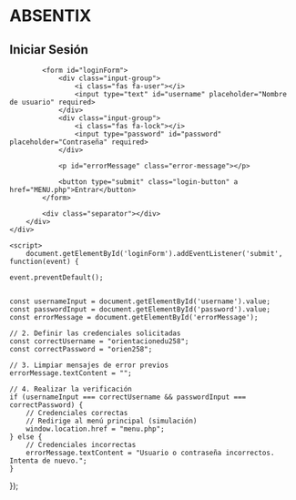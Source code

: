 <!DOCTYPE html>
<html lang="es">
<head>
    <meta charset="UTF-8">
    <meta name="viewport" content="width=device-width, initial-scale=1.0">
    <title>Login - ABSENTIX</title>
    <style>
    @import url('https://fonts.googleapis.com/css2?family=Alan+Sans:wght@300..900&family=Playwrite+US+Modern:wght@100..400&display=swap');

body {
    margin: 0;
    font-family: "Playwrite US Modern", cursive; 
    background: linear-gradient(to top, #1c1e26, #263248); 
    background-image: url('https://i.pinimg.com/1200x/04/55/40/0455409798297344219f2332ece43b8d.jpg');
    background-size: cover;
    background-position: center;
    height: 100vh;
    display: flex;
    flex-direction: column;
}

.navbar { 
    display: flex;
    justify-content: space-between;
    align-items: center;
    padding: 15px 50px;
    color: white;
    backdrop-filter: blur(10px); /* Efecto blur */
}

.navbar ul {
    list-style: none;
    display: flex;
    gap: 25px;
}

.navbar ul li a {
    text-decoration: none;
    color: white;
    font-size: 18px;
}

.search input {
    padding: 5px 10px;
    border-radius: 15px;
    border: none;
}

/* --- Contenedor Principal (Aplica tanto a Login como a Registro) --- */
.login-container, .container {
    flex: 1;
    display: flex;
    justify-content: center;
    align-items: center;
}


.login-box, .signup-box { 
    background: rgba(255, 255, 255, 0.1);
    backdrop-filter: blur(12px); /* Efecto Glassmorphism */
    border-radius: 40px;
    padding: 40px;
    text-align: center;
    width: 320px;
    color: white;
    box-shadow: 0 0 15px rgba(0,0,0,0.3);
}

.login-box h2 {
    color: #ffffffff; 
    margin-bottom: 15px; 
    font-size: 28px;
}

.logo-text {
    /* Nueva fuente para el logo */
    font-family: "Playwrite US Modern", cursive; 
    color: #ffffffff; 
    font-size: 40px;
    margin-bottom: 5px;
}

.login-box input, .signup-box input {
    width: calc(100% - 20px); 
    padding: 10px;
    margin: 10px 0;
    border: none;
    border-radius: 8px;
    outline: none;
}

.input-group { 
    display: flex;
    align-items: center;
    background: rgba(255, 255, 255, 0.95); 
    border-radius: 8px;
    margin-bottom: 15px;
    padding: 0 10px;
}

.input-group i {
    color: #9d5353; 
    margin-right: 10px;
}

.input-group input {
    flex-grow: 1;
    border: none;
    background: none; 
    padding: 10px 0;
    margin: 0;
}

/* --- Botones --- */
.login-button, .signup-box button {
    width: 100%;
    padding: 10px;
    border: none;
    background: #9d5353; 
    color: white;
    font-weight: bold;
    border-radius: 8px;
    cursor: pointer;
    transition: 0.3s;
    text-decoration: none; 
    display: inline-block; 
}

.login-button:hover, .signup-box button:hover {
    background: #9d5353;
}

/* Mensaje de Error */
.error-message {
    color: #ff6b6b; /* Un rojo suave para el error */
    margin-bottom: 15px;
    font-weight: bold;
}
.login-box, .signup-box {

    box-shadow: 
     0 0 30px rgba(255, 255, 255, 1);

}
    </style>
</head>
<body>
    <div class="login-container">
        <div class="login-box">
            <h1 class="logo-text">ABSENTIX</h1>
            <h2>Iniciar Sesión</h2>
            
            <form id="loginForm">
                <div class="input-group">
                    <i class="fas fa-user"></i>
                    <input type="text" id="username" placeholder="Nombre de usuario" required>
                </div>
                <div class="input-group">
                    <i class="fas fa-lock"></i>
                    <input type="password" id="password" placeholder="Contraseña" required>
                </div>
                
                <p id="errorMessage" class="error-message"></p>
                
                <button type="submit" class="login-button" a href="MENU.php">Entrar</button>
            </form>
            
            <div class="separator"></div>
        </div>
    </div>
    
    <script>
        document.getElementById('loginForm').addEventListener('submit', function(event) {
  
    event.preventDefault(); 
    

    const usernameInput = document.getElementById('username').value;
    const passwordInput = document.getElementById('password').value;
    const errorMessage = document.getElementById('errorMessage');

    // 2. Definir las credenciales solicitadas
    const correctUsername = "orientacionedu258";
    const correctPassword = "orien258";

    // 3. Limpiar mensajes de error previos
    errorMessage.textContent = "";

    // 4. Realizar la verificación
    if (usernameInput === correctUsername && passwordInput === correctPassword) {
        // Credenciales correctas
        // Redirige al menú principal (simulación)
        window.location.href = "menu.php"; 
    } else {
        // Credenciales incorrectas
        errorMessage.textContent = "Usuario o contraseña incorrectos. Intenta de nuevo.";
    }
});
    </script>
</body>
</html>
